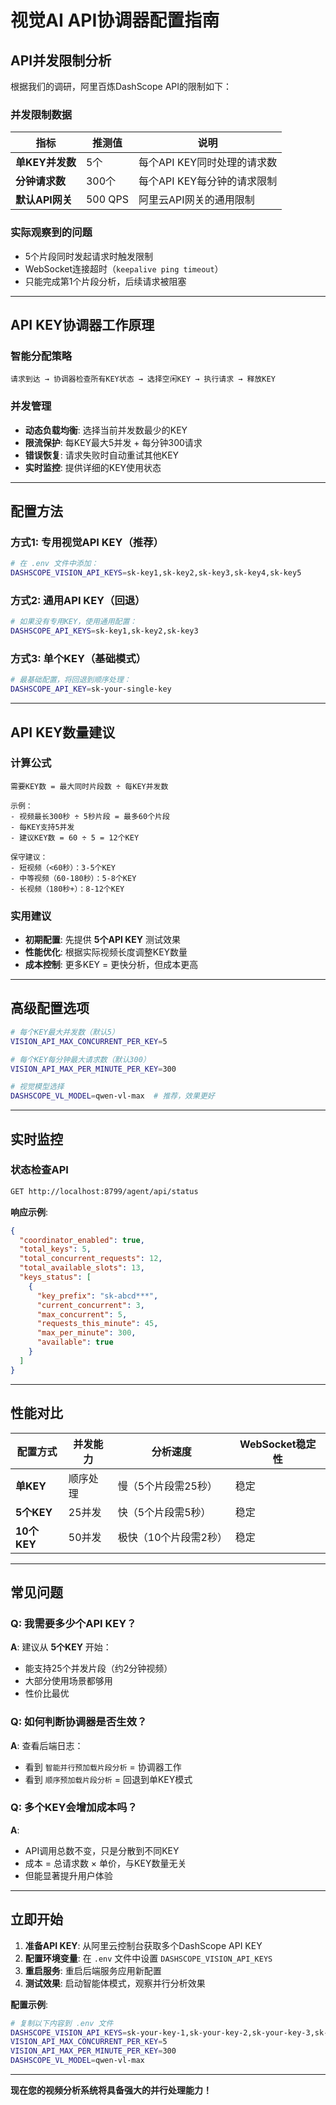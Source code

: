 #  视觉AI API协调器配置指南

##  **API并发限制分析**

根据我们的调研，阿里百炼DashScope API的限制如下：

###  **并发限制数据**
| 指标 | 推测值 | 说明 |
|------|--------|------|
| **单KEY并发数** | 5个 | 每个API KEY同时处理的请求数 |
| **分钟请求数** | 300个 | 每个API KEY每分钟的请求限制 |
| **默认API网关** | 500 QPS | 阿里云API网关的通用限制 |

###  **实际观察到的问题**
- 5个片段同时发起请求时触发限制
- WebSocket连接超时（`keepalive ping timeout`）
- 只能完成第1个片段分析，后续请求被阻塞

---

##  **API KEY协调器工作原理**

###  **智能分配策略**
```
请求到达 → 协调器检查所有KEY状态 → 选择空闲KEY → 执行请求 → 释放KEY
```

###  **并发管理**
- **动态负载均衡**: 选择当前并发数最少的KEY
- **限流保护**: 每KEY最大5并发 + 每分钟300请求
- **错误恢复**: 请求失败时自动重试其他KEY
- **实时监控**: 提供详细的KEY使用状态

---

##  **配置方法**

###  **方式1: 专用视觉API KEY（推荐）**
```bash
# 在 .env 文件中添加：
DASHSCOPE_VISION_API_KEYS=sk-key1,sk-key2,sk-key3,sk-key4,sk-key5
```

###  **方式2: 通用API KEY（回退）**
```bash
# 如果没有专用KEY，使用通用配置：
DASHSCOPE_API_KEYS=sk-key1,sk-key2,sk-key3
```

###  **方式3: 单个KEY（基础模式）**
```bash
# 最基础配置，将回退到顺序处理：
DASHSCOPE_API_KEY=sk-your-single-key
```

---

##  **API KEY数量建议**

###  **计算公式**
```
需要KEY数 = 最大同时片段数 ÷ 每KEY并发数

示例：
- 视频最长300秒 ÷ 5秒片段 = 最多60个片段
- 每KEY支持5并发
- 建议KEY数 = 60 ÷ 5 = 12个KEY

保守建议：
- 短视频（<60秒）：3-5个KEY
- 中等视频（60-180秒）：5-8个KEY  
- 长视频（180秒+）：8-12个KEY
```

###  **实用建议**
- **初期配置**: 先提供 **5个API KEY** 测试效果
- **性能优化**: 根据实际视频长度调整KEY数量
- **成本控制**: 更多KEY = 更快分析，但成本更高

---

##  **高级配置选项**

```bash
# 每个KEY最大并发数（默认5）
VISION_API_MAX_CONCURRENT_PER_KEY=5

# 每个KEY每分钟最大请求数（默认300）
VISION_API_MAX_PER_MINUTE_PER_KEY=300

# 视觉模型选择
DASHSCOPE_VL_MODEL=qwen-vl-max  # 推荐，效果更好
```

---

##  **实时监控**

###  **状态检查API**
```bash
GET http://localhost:8799/agent/api/status
```

**响应示例**:
```json
{
  "coordinator_enabled": true,
  "total_keys": 5,
  "total_concurrent_requests": 12,
  "total_available_slots": 13,
  "keys_status": [
    {
      "key_prefix": "sk-abcd***",
      "current_concurrent": 3,
      "max_concurrent": 5,
      "requests_this_minute": 45,
      "max_per_minute": 300,
      "available": true
    }
  ]
}
```

---

##  **性能对比**

| 配置方式 | 并发能力 | 分析速度 | WebSocket稳定性 |
|----------|----------|----------|----------------|
| **单KEY** | 顺序处理 | 慢（5个片段需25秒） |  稳定 |
| **5个KEY** | 25并发 | 快（5个片段需5秒） |  稳定 |
| **10个KEY** | 50并发 | 极快（10个片段需2秒） |  稳定 |

---

##  **常见问题**

### Q: 我需要多少个API KEY？
**A**: 建议从 **5个KEY** 开始：
- 能支持25个并发片段（约2分钟视频）
- 大部分使用场景都够用
- 性价比最优

### Q: 如何判断协调器是否生效？
**A**: 查看后端日志：
-  看到 `智能并行预加载片段分析` = 协调器工作
-  看到 `顺序预加载片段分析` = 回退到单KEY模式

### Q: 多个KEY会增加成本吗？
**A**: 
- API调用总数不变，只是分散到不同KEY
- 成本 = 总请求数 × 单价，与KEY数量无关
- 但能显著提升用户体验

---

##  **立即开始**

1. **准备API KEY**: 从阿里云控制台获取多个DashScope API KEY
2. **配置环境变量**: 在 `.env` 文件中设置 `DASHSCOPE_VISION_API_KEYS`
3. **重启服务**: 重启后端服务应用新配置
4. **测试效果**: 启动智能体模式，观察并行分析效果

**配置示例**:
```bash
# 复制以下内容到 .env 文件
DASHSCOPE_VISION_API_KEYS=sk-your-key-1,sk-your-key-2,sk-your-key-3,sk-your-key-4,sk-your-key-5
VISION_API_MAX_CONCURRENT_PER_KEY=5
VISION_API_MAX_PER_MINUTE_PER_KEY=300
DASHSCOPE_VL_MODEL=qwen-vl-max
```

---

 **现在您的视频分析系统将具备强大的并行处理能力！**
